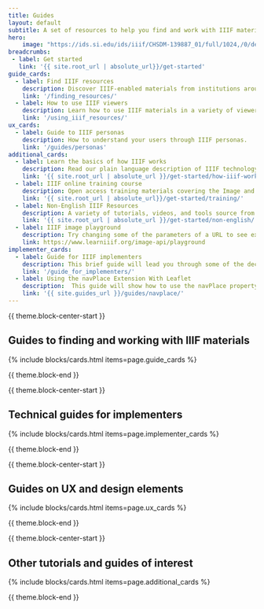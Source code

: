 ```yaml
---
title: Guides 
layout: default
subtitle: A set of resources to help you find and work with IIIF materials, built by members of the IIIF community
hero:
    image: "https://ids.si.edu/ids/iiif/CHSDM-139887_01/full/1024,/0/default.jpg"
breadcrumbs:
 - label: Get started
   link: '{{ site.root_url | absolute_url}}/get-started'
guide_cards:
  - label: Find IIIF resources
    description: Discover IIIF-enabled materials from institutions around the world.
    link: '/finding_resources/'
  - label: How to use IIIF viewers
    description: Learn how to use IIIF materials in a variety of viewers for teaching, research across sites, and more.
    link: '/using_iiif_resources/'
ux_cards:
  - label: Guide to IIIF personas
    description: How to understand your users through IIIF personas.
    link: '/guides/personas'
additional_cards:
  - label: Learn the basics of how IIIF works
    description: Read our plain language description of IIIF technology.
    link: '{{ site.root_url | absolute_url }}/get-started/how-iiif-works'
  - label: IIIF online training course
    description: Open access training materials covering the Image and Presentation APIs as well as annotating images, among other topics.
    link: '{{ site.root_url | absolute_url}}/get-started/training/'
  - label: Non-English IIIF Resources
    description: A variety of tutorials, videos, and tools source from many countries within the IIIF community. 
    link: '{{ site.root_url | absolute_url }}/get-started/non-english/'
  - label: IIIF image playground
    description: Try changing some of the parameters of a URL to see exactly how the IIIF Image API works. 
    link: https://www.learniiif.org/image-api/playground
implementer_cards:
  - label: Guide for IIIF implementers
    description: This brief guide will lead you through some of the decision points to help get you going with IIIF.
    link: '/guide_for_implementers/'
  - label: Using the navPlace Extension With Leaflet
    description:  This guide will show how to use the navPlace property to connect geographic coordinates with IIIF Manifests.
    link: '{{ site.guides_url }}/guides/navplace/'
---
```


{{ theme.block-center-start }}

## Guides to finding and working with IIIF materials

{% include blocks/cards.html items=page.guide_cards %}

{{ theme.block-end }}

{{ theme.block-center-start }}

## Technical guides for implementers

{% include blocks/cards.html items=page.implementer_cards %}

{{ theme.block-end }}

{{ theme.block-center-start }}

## Guides on UX and design elements

{% include blocks/cards.html items=page.ux_cards %}

{{ theme.block-end }}

{{ theme.block-center-start }}


## Other tutorials and guides of interest

{% include blocks/cards.html items=page.additional_cards %}

{{ theme.block-end }}

